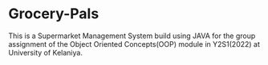 # Grocery-Pals
This is a Supermarket Management System build using JAVA for the group assignment of the Object Oriented Concepts(OOP) module in Y2S1(2022) at University of Kelaniya. 
